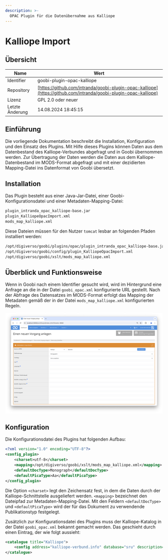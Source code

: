 ```yaml
---
description: >-
  OPAC Plugin für die Datenübernahme aus Kalliope
---
```


# Kalliope Import

## Übersicht

Name                     | Wert
-------------------------|-----------
Identifier               | goobi-plugin-opac-kalliope
Repository               | [https://github.com/intranda/goobi-plugin-opac-kalliope](https://github.com/intranda/goobi-plugin-opac-kalliope)
Lizenz              | GPL 2.0 oder neuer 
Letzte Änderung    | 14.08.2024 18:45:15


## Einführung
Die vorliegende Dokumentation beschreibt die Installation, Konfiguration und den Einsatz des Plugins. Mit Hilfe dieses Plugins können Daten aus dem Datenbestand des Kalliope-Verbundes abgefragt und in Goobi übernommen werden. Zur Übertragung der Daten werden die Daten aus dem Kalliope-Datenbestand im MODS-Format abgefragt und mit einer dezidierten Mapping-Datei ins Datenformat von Goobi übersetzt.


## Installation
Das Plugin besteht aus einer Java-Jar-Datei, einer Goobi-Konfigurationsdatei und einer Metadaten-Mapping-Datei:

```bash
plugin_intranda_opac_kalliope-base.jar
plugin_KalliopeOpacImport.xml
mods_map_kalliope.xml
```

Diese Dateien müssen für den Nutzer `tomcat` lesbar an folgenden Pfaden installiert werden:

```bash
/opt/digiverso/goobi/plugins/opac/plugin_intranda_opac_kalliope-base.jar
/opt/digiverso/goobi/config/plugin_KalliopeOpacImport.xml
/opt/digiverso/goobi/xslt/mods_map_kalliope.xml
```


## Überblick und Funktionsweise
Wenn in Goobi nach einem Identifier gesucht wird, wird im Hintergrund eine Anfrage an die in der Datei `goobi_opac.xml` konfigurierte URL gestellt.
Nach der Abfrage des Datensatzes im MODS-Format erfolgt das Mapping der Metadaten gemäß der in der Datei `mods_map_kalliope.xml` konfigurierten Regeln.

![Auswahl des Plugins](images/goobi-plugin-opac-kalliope_screen1_de.png)

## Konfiguration
Die Konfigurationsdatei des Plugins hat folgenden Aufbau:

```xml
<?xml version="1.0" encoding="UTF-8"?>
<config_plugin>
    <charset>utf-8</charset>
    <mapping>/opt/digiverso/goobi/xslt/mods_map_kalliope.xml</mapping>
    <defaultDocType>Monograph</defaultDocType>
    <defaultPicaType>Aa</defaultPicaType>
</config_plugin>
```

Die Option `<charset>` legt den Zeichensatz fest, in dem die Daten durch der Kalliope-Schnittstelle ausgeliefert werden. `<mapping>` bezeichnet den Dateipfad zur Metadaten-Mapping-Datei. Mit den Feldern `<defaultDocType>` und `<defaultPicaType>` wird der für das Dokument zu verwendende Publikationstyp festgelegt.

Zusätzlich zur Konfigurationsdatei des Plugins muss der Kalliope-Katalog in der Datei `goobi_opac.xml` bekannt gemacht werden. Das geschieht durch einen Eintrag, der wie folgt aussieht:

```xml
<catalogue title="Kalliope">
    <config address="kalliope-verbund.info" database="sru" description="SRU-Schnittstelle des Kalliope Verbundes" port="80" opacType="Kalliope-SRU"/>
</catalogue>
```